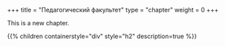+++
title = "Педагогический факультет"
type = "chapter"
weight = 0
+++

This is a new chapter.

{{% children containerstyle="div" style="h2" description=true %}}